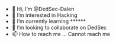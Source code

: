 - 👋 Hi, I’m @DedSec-Dalen
- 👀 I’m interested in Hacking
- 🌱 I’m currently learning ******
- 💞️ I’m looking to collaborate on DedSec
- 📫 How to reach me ... Cannot reach me

<!---
DedSec-Dalen/DedSec-Dalen is a ✨ special ✨ repository because its `README.md` (this file) appears on your GitHub profile.
You can click the Preview link to take a look at your changes.
--->
